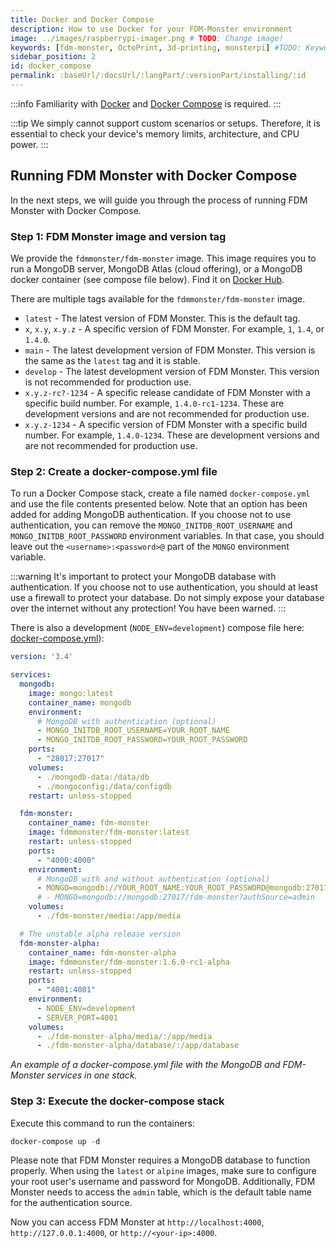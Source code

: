 ```yaml
---
title: Docker and Docker Compose
description: How to use Docker for your FDM-Monster environment
image: ../images/raspberrypi-imager.png # TODO: Change image!
keywords: [fdm-monster, OctoPrint, 3d-printing, monsterpi] #TODO: Keywords!
sidebar_position: 2
id: docker_compose
permalink: :baseUrl/:docsUrl/:langPart/:versionPart/installing/:id
---
```


:::info
Familiarity with [Docker](https://www.docker.com/) and [Docker Compose](https://docs.docker.com/compose/) is required.
:::

:::tip
We simply cannot support custom scenarios or setups. Therefore, it is essential to check your device's memory limits,
architecture, and CPU power.
:::

## Running FDM Monster with Docker Compose

In the next steps, we will guide you through the process of running FDM Monster with Docker Compose.

### Step 1: FDM Monster image and version tag

We provide the `fdmmonster/fdm-monster` image. This image requires you to run a MongoDB server, MongoDB Atlas (cloud
offering), or a MongoDB docker container (see compose file below).
Find it on [Docker Hub](https://hub.docker.com/r/fdmmonster/fdm-monster/tags).

There are multiple tags available for the `fdmmonster/fdm-monster` image.

- `latest` - The latest version of FDM Monster. This is the default tag.
- `x`, `x.y`, `x.y.z` - A specific version of FDM Monster. For example, `1`, `1.4`, or `1.4.0`.
- `main` - The latest development version of FDM Monster. This version is the same as the `latest` tag and it is stable.
- `develop` - The latest development version of FDM Monster. This version is not recommended for production use.
- `x.y.z-rc?-1234` - A specific release candidate of FDM Monster with a specific build number. For example,
`1.4.0-rc1-1234`. These are development versions and are not recommended for production use.
- `x.y.z-1234` - A specific version of FDM Monster with a specific build number. For example, `1.4.0-1234`. These are
development versions and are not recommended for production use.

### Step 2: Create a docker-compose.yml file

To run a Docker Compose stack, create a file named `docker-compose.yml` and use the file contents presented below. Note
that an option has been added for adding MongoDB authentication.
If you choose not to use authentication, you can remove the `MONGO_INITDB_ROOT_USERNAME` and `MONGO_INITDB_ROOT_PASSWORD`
environment variables. In that case, you should leave out the `<username>:<password>@` part of the `MONGO` environment variable.

:::warning
It's important to protect your MongoDB database with authentication. If you choose not to use authentication, you should
at least use a firewall to protect your database.
Do not simply expose your database over the internet without any protection! You have been warned.
:::

There is also a development (`NODE_ENV=development`) compose file here: [docker-compose.yml](https://github.com/fdm-monster/fdm-monster/tree/main/docker-compose.yml)):

```yaml title="docker-compose.yml example"
version: '3.4'

services:
  mongodb:
    image: mongo:latest
    container_name: mongodb
    environment:
      # MongoDB with authentication (optional)
      - MONGO_INITDB_ROOT_USERNAME=YOUR_ROOT_NAME
      - MONGO_INITDB_ROOT_PASSWORD=YOUR_ROOT_PASSWORD
    ports:
      - "28017:27017"
    volumes:
      - ./mongodb-data:/data/db
      - ./mongoconfig:/data/configdb
    restart: unless-stopped

  fdm-monster:
    container_name: fdm-monster
    image: fdmmonster/fdm-monster:latest
    restart: unless-stopped
    ports:
      - "4000:4000"
    environment:
      # MongoDB with and without authentication (optional)
      - MONGO=mongodb://YOUR_ROOT_NAME:YOUR_ROOT_PASSWORD@mongodb:27017/fdm-monster?authSource=admin
      # - MONGO=mongodb://mongodb:27017/fdm-monster?authSource=admin
    volumes:
      - ./fdm-monster/media:/app/media

  # The unstable alpha release version
  fdm-monster-alpha:
    container_name: fdm-monster-alpha
    image: fdmmonster/fdm-monster:1.6.0-rc1-alpha
    restart: unless-stopped
    ports:
      - "4001:4001"
    environment:
      - NODE_ENV=development
      - SERVER_PORT=4001
    volumes:
      - ./fdm-monster-alpha/media/:/app/media
      - ./fdm-monster-alpha/database/:/app/database  
```

_An example of a docker-compose.yml file with the MongoDB and FDM-Monster services in one stack._

### Step 3: Execute the docker-compose stack

Execute this command to run the containers:

```powershell
docker-compose up -d
```

Please note that FDM Monster requires a MongoDB database to function properly. When using the `latest` or `alpine` images,
make sure to configure your root user's username and password for MongoDB. Additionally, FDM Monster needs to access the
`admin` table, which is the default table name for the authentication source.

Now you can access FDM Monster at `http://localhost:4000`, `http://127.0.0.1:4000`, or `http://<your-ip>:4000`.
